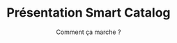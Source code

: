 ---
slug: x-presentation
title: Présentation Smart Catalog
subtitle: Comment ça marche ?
category: skm
subcategory: presentation-back-skm
sort: 1
scroll: yes
description: Notre Data Agent, une intelligence numérique, qui, une fois avoir pris connaissance des sources de données, va s’occuper de tout collecter, nettoyer, classifier, ranger avec le moins d’efforts possible. Bien sûr, notre armée de Data Agent se tient près à venir chez nos clients pour que toutes les informations de l’entreprise soient accessibles et partagées. Il va d’abord réunir toutes les données, les fichiers et autres sources d’informations. Il va les classer dans la plateforme SDM pour permettre à ceux qui accèdent à l’interface de trouver ce qu’ils veulent très facilement. Quand il n’est pas sûr, il demande systématiquement l’accord avant de classer un fichier ou de qualifier une information, notre Data Agent apprend très bien et il quand une modification est effectuée où une instruction donnée, il la prend en compte pour les prochaines fois. Une fois que notre Data Agent a mis de l’ordre, il peut faire appel à un de ses amis Analytics Agent pour faire parler l’ensemble des données, trouver des tendances et signaux faibles.
presentation: yes
link: /fr/blog/start-bigdata-solution
text-link: L'histoire du projet
---
